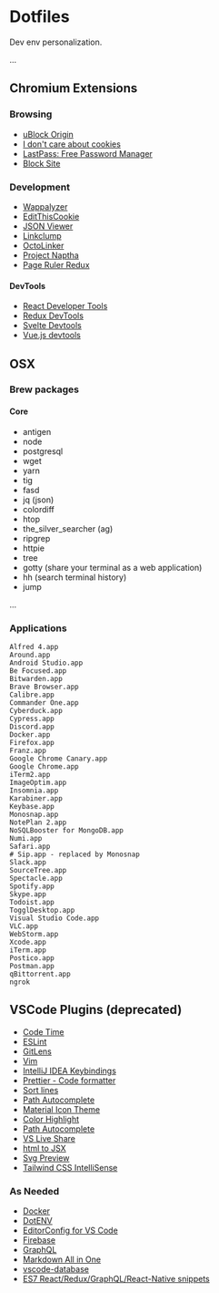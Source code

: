 # Dotfiles

Dev env personalization.

...

## Chromium Extensions
### Browsing
* [uBlock Origin](https://chrome.google.com/webstore/detail/ublock-origin/cjpalhdlnbpafiamejdnhcphjbkeiagm/related?hl=en)
* [I don't care about cookies](https://chrome.google.com/webstore/detail/i-dont-care-about-cookies/fihnjjcciajhdojfnbdddfaoknhalnja?hl=en)
* [LastPass: Free Password Manager](https://chrome.google.com/webstore/detail/lastpass-free-password-ma/hdokiejnpimakedhajhdlcegeplioahd)
* [Block Site](https://chrome.google.com/webstore/detail/block-site-website-blocke/eiimnmioipafcokbfikbljfdeojpcgbh?hl=en)

### Development
* [Wappalyzer](https://chrome.google.com/webstore/detail/wappalyzer/gppongmhjkpfnbhagpmjfkannfbllamg?hl=en)
* [EditThisCookie](https://chrome.google.com/webstore/detail/editthiscookie/fngmhnnpilhplaeedifhccceomclgfbg?hl=en)
* [JSON Viewer](https://chrome.google.com/webstore/detail/json-viewer/gbmdgpbipfallnflgajpaliibnhdgobh)
* [Linkclump](https://chrome.google.com/webstore/detail/linkclump/lfpjkncokllnfokkgpkobnkbkmelfefj?hl=en)
* [OctoLinker](https://chrome.google.com/webstore/detail/octolinker/jlmafbaeoofdegohdhinkhilhclaklkp)
* [Project Naptha](https://chrome.google.com/webstore/detail/project-naptha/molncoemjfmpgdkbdlbjmhlcgniigdnf)
* [Page Ruler Redux](https://chrome.google.com/webstore/detail/page-ruler-redux/giejhjebcalaheckengmchjekofhhmal?hl=en)

#### DevTools
* [React Developer Tools](https://chrome.google.com/webstore/detail/react-developer-tools/fmkadmapgofadopljbjfkapdkoienihi?hl=en)
* [Redux DevTools](https://chrome.google.com/webstore/detail/redux-devtools/lmhkpmbekcpmknklioeibfkpmmfibljd?hl=en)
* [Svelte Devtools](https://chrome.google.com/webstore/detail/svelte-devtools/ckolcbmkjpjmangdbmnkpjigpkddpogn)
* [Vue.js devtools](https://chrome.google.com/webstore/detail/vuejs-devtools/nhdogjmejiglipccpnnnanhbledajbpd?hl=en)

## OSX
### Brew packages
#### Core
* antigen
* node
* postgresql
* wget
* yarn
* tig
* fasd
* jq (json)
* colordiff
* htop
* the_silver_searcher (ag)
* ripgrep
* httpie
* tree
* gotty (share your terminal as a web application)
* hh (search terminal history)
* jump

...

### Applications
```
Alfred 4.app
Around.app
Android Studio.app
Be Focused.app
Bitwarden.app
Brave Browser.app
Calibre.app
Commander One.app
Cyberduck.app
Cypress.app
Discord.app
Docker.app
Firefox.app
Franz.app
Google Chrome Canary.app
Google Chrome.app
iTerm2.app
ImageOptim.app
Insomnia.app
Karabiner.app
Keybase.app
Monosnap.app
NotePlan 2.app
NoSQLBooster for MongoDB.app
Numi.app
Safari.app
# Sip.app - replaced by Monosnap
Slack.app
SourceTree.app
Spectacle.app
Spotify.app
Skype.app
Todoist.app
TogglDesktop.app
Visual Studio Code.app
VLC.app
WebStorm.app
Xcode.app
iTerm.app
Postico.app
Postman.app
qBittorrent.app
ngrok
```

## VSCode Plugins (deprecated)
* [Code Time](https://marketplace.visualstudio.com/items?itemName=softwaredotcom.swdc-vscode)
* [ESLint](https://marketplace.visualstudio.com/items?itemName=dbaeumer.vscode-eslint)
* [GitLens](https://marketplace.visualstudio.com/items?itemName=eamodio.gitlens)
* [Vim](https://marketplace.visualstudio.com/items?itemName=vscodevim.vim)
* [IntelliJ IDEA Keybindings](https://marketplace.visualstudio.com/items?itemName=k--kato.intellij-idea-keybindings)
* [Prettier - Code formatter](https://marketplace.visualstudio.com/items?itemName=esbenp.prettier-vscode)
* [Sort lines](https://marketplace.visualstudio.com/items?itemName=Tyriar.sort-lines)
* [Path Autocomplete](https://marketplace.visualstudio.com/items?itemName=ionutvmi.path-autocomplete)
* [Material Icon Theme](https://marketplace.visualstudio.com/items?itemName=PKief.material-icon-theme)
* [Color Highlight](https://marketplace.visualstudio.com/items?itemName=naumovs.color-highlight)
* [Path Autocomplete](https://marketplace.visualstudio.com/items?itemName=ionutvmi.path-autocomplete)
* [VS Live Share](https://marketplace.visualstudio.com/items?itemName=MS-vsliveshare.vsliveshare)
* [html to JSX](https://marketplace.visualstudio.com/items?itemName=riazxrazor.html-to-jsx)
* [Svg Preview](https://marketplace.visualstudio.com/items?itemName=SimonSiefke.svg-preview)
* [Tailwind CSS IntelliSense](https://marketplace.visualstudio.com/items?itemName=bradlc.vscode-tailwindcss)

### As Needed
* [Docker](https://marketplace.visualstudio.com/items?itemName=ms-azuretools.vscode-docker)
* [DotENV](https://marketplace.visualstudio.com/items?itemName=mikestead.dotenv)
* [EditorConfig for VS Code](https://marketplace.visualstudio.com/items?itemName=EditorConfig.EditorConfig)
* [Firebase](https://marketplace.visualstudio.com/items?itemName=toba.vsfire)
* [GraphQL](https://marketplace.visualstudio.com/items?itemName=GraphQL.vscode-graphql)
* [Markdown All in One](https://marketplace.visualstudio.com/items?itemName=yzhang.markdown-all-in-one)
* [vscode-database](https://marketplace.visualstudio.com/items?itemName=bajdzis.vscode-database)
* [ES7 React/Redux/GraphQL/React-Native snippets](https://marketplace.visualstudio.com/items?itemName=dsznajder.es7-react-js-snippets)

